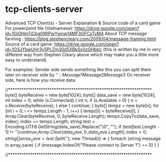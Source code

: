 # tcp-clients-server
Advanced TCP Client(s) - Server Explanation & Source code of a card game
For powerpoint file (Vietnamese): https://drive.google.com/open?id=1GjOHmTjCbg0WlPwYwnw14MF3GFCxTvM4
About TCP message farming : https://blog.stephencleary.com/2009/04/message-framing.html
Source of a card game: https://drive.google.com/open?id=1O3JYbwUHr3y5PLZm30d5XBkSx0zGHbbc (this is written by me in very different way from Stephen Cleary above which may make you a little more easy to understand).

For examples:
Sender side sends something like this you can split them later on receiver side by '$': Message1$Message2$Message3$
On receiver side, here is how you receive data:

//******************************************************************
byte[] byteReceive = new byte[1024];
                byte[] data_save = new byte[1024]; int index = 0;
                while (s.Connected)
                {
                    int n;
                    if (s.Available > 0)
                    {
                        n = s.Receive(byteReceive);
                    }
                    else { continue; }
                    byte[] tempz = new byte[n];
                    for (int i = 0; i <= tempz.Length - 1; i++)
                    {
                        tempz[i] = byteReceive[i];
                    }
                    Array.Clear(byteReceive, 0, byteReceive.Length);
                    tempz.CopyTo(data_save, index);
                    index += tempz.Length;
                    string test = Encoding.UTF8.GetString(data_save).Replace("\0", "");
                    if (test[test.Length - 1] != '$') { continue; }
                    Array.Clear(data_save, 0, data_save.Length);
                    index = 0;
                    string[] array_save = test.Split('$');
                    new Thread(() =>
                    {
                        foreach (string message in array_save)
                        {
                            if (message.IndexOf("Please connect to Server 1") == 0)
                        }
                    }
           
 //******************************************************************

